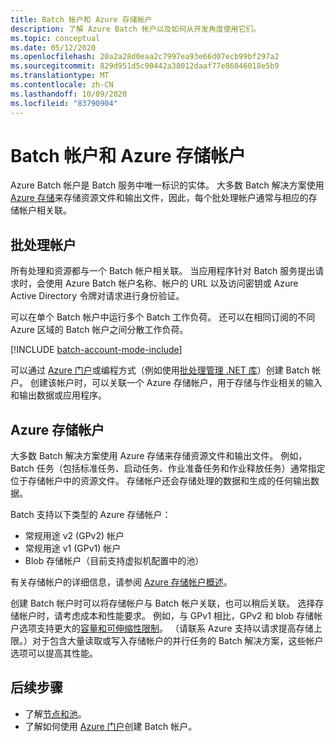 ```yaml
---
title: Batch 帐户和 Azure 存储帐户
description: 了解 Azure Batch 帐户以及如何从开发角度使用它们。
ms.topic: conceptual
ms.date: 05/12/2020
ms.openlocfilehash: 20a2a28d0eaa2c7997ea93e66d07ecb99bf297a2
ms.sourcegitcommit: 829d951d5c90442a38012daaf77e86046018e5b9
ms.translationtype: MT
ms.contentlocale: zh-CN
ms.lasthandoff: 10/09/2020
ms.locfileid: "83790904"
---
```

# <a name="batch-accounts-and-azure-storage-accounts"></a>Batch 帐户和 Azure 存储帐户

Azure Batch 帐户是 Batch 服务中唯一标识的实体。 大多数 Batch 解决方案使用 [Azure 存储](../storage/index.yml)来存储资源文件和输出文件，因此，每个批处理帐户通常与相应的存储帐户相关联。

## <a name="batch-accounts"></a>批处理帐户

所有处理和资源都与一个 Batch 帐户相关联。 当应用程序针对 Batch 服务提出请求时，会使用 Azure Batch 帐户名称、帐户的 URL 以及访问密钥或 Azure Active Directory 令牌对请求进行身份验证。

可以在单个 Batch 帐户中运行多个 Batch 工作负荷。 还可以在相同订阅的不同 Azure 区域的 Batch 帐户之间分散工作负荷。

[!INCLUDE [batch-account-mode-include](../../includes/batch-account-mode-include.md)]

可以通过 [Azure 门户](batch-account-create-portal.md)或编程方式（例如使用[批处理管理 .NET 库](batch-management-dotnet.md)）创建 Batch 帐户。 创建该帐户时，可以关联一个 Azure 存储帐户，用于存储与作业相关的输入和输出数据或应用程序。

## <a name="azure-storage-accounts"></a>Azure 存储帐户

大多数 Batch 解决方案使用 Azure 存储来存储资源文件和输出文件。 例如，Batch 任务（包括标准任务、启动任务、作业准备任务和作业释放任务）通常指定位于存储帐户中的资源文件。 存储帐户还会存储处理的数据和生成的任何输出数据。

Batch 支持以下类型的 Azure 存储帐户：

- 常规用途 v2 (GPv2) 帐户
- 常规用途 v1 (GPv1) 帐户
- Blob 存储帐户（目前支持虚拟机配置中的池）

有关存储帐户的详细信息，请参阅 [Azure 存储帐户概述](../storage/common/storage-account-overview.md)。

创建 Batch 帐户时可以将存储帐户与 Batch 帐户关联，也可以稍后关联。 选择存储帐户时，请考虑成本和性能要求。 例如，与 GPv1 相比，GPv2 和 blob 存储帐户选项支持更大的[容量和可伸缩性限制](https://azure.microsoft.com/blog/announcing-larger-higher-scale-storage-accounts/)。 （请联系 Azure 支持以请求提高存储上限。）对于包含大量读取或写入存储帐户的并行任务的 Batch 解决方案，这些帐户选项可以提高其性能。

## <a name="next-steps"></a>后续步骤

- 了解[节点和池](nodes-and-pools.md)。
- 了解如何使用 [Azure 门户](batch-account-create-portal.md)创建 Batch 帐户。
